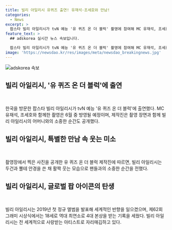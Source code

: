 ```yaml
---
title: 빌리 아일리시 유퀴즈 출연! 유재석·조세호와 만남!
categories:
  - News
excerpt: >
  팝스타 빌리 아일리시가 tvN 예능 '유 퀴즈 온 더 블럭' 촬영에 참여해 MC 유재석, 조세호와 즐거운 시간을 보냈습니다. 19일 촬영한 내용은 6월 중 방영될 예정이며, 공식 SNS를 통해 빌리 아일리시와 어머니의 즐거운 모습이 공개됐습니다. 빌리 아일리시는 2019년 첫 정규 앨범으로 세계적인 반향을 일으키며, 18세로 그래미 시상식에서 4개 본상을 수상하는 기록을 세웠습니다. 이번 유쾌한 촬영 소식은 팬들에게 큰 기대감을 주고 있습니다.
feature_text: >
  ## adskorea 실시간 뉴스 속보입니다.

  팝스타 빌리 아일리시가 tvN 예능 '유 퀴즈 온 더 블럭' 촬영에 참여해 MC 유재석, 조세호와 즐거운 시간을 보냈습니다. 19일 촬영한 내용은 6월 중 방영될 예정이며, 공식 SNS를 통해 빌리 아일리시와 어머니의 즐거운 모습이 공개됐습니다. 빌리 아일리시는 2019년 첫 정규 앨범으로 세계적인 반향을 일으키며, 18세로 그래미 시상식에서 4개 본상을 수상하는 기록을 세웠습니다. 이번 유쾌한 촬영 소식은 팬들에게 큰 기대감을 주고 있습니다.
image: 'https://newsdao.kr/res/images/meta/newsdao_breakingnews.jpg'
---
```


<p><img src="https://newsdao.kr/res/images/meta/newsdao_breakingnews.jpg" alt="adskorea 속보" /></p>

<h2 data-ke-size="size26">빌리 아일리시, '유 퀴즈 온 더 블럭'에 출연</h2>

<p data-ke-size="size16">&nbsp;</p>

<p>한국을 방문한 팝스타 빌리 아일리시가 tvN 예능 '유 퀴즈 온 더 블럭'에 출연했다. MC 유재석, 조세호와 함께한 촬영은 6월 중 방영될 예정이며, 제작진은 촬영 장면과 함께 빌리 아일리시의 어머니와의 소중한 순간도 공개했다.</p>

<h2 data-ke-size="size26">빌리 아일리시, 특별한 만남 속 웃는 미소</h2>

<p data-ke-size="size16">&nbsp;</p>

<p>촬영장에서 찍은 사진을 공개한 유 퀴즈 온 더 블럭 제작진에 따르면, 빌리 아일리시는 두건과 뿔테 안경을 쓴 채 활짝 웃는 모습으로 팬들과의 소중한 순간을 전했다. </p>

<h2 data-ke-size="size26">빌리 아일리시, 글로벌 팝 아이콘의 탄생</h2>

<p data-ke-size="size16">&nbsp;</p>

<p>빌리 아일리시는 2019년 첫 정규 앨범을 발표해 세계적인 반향을 일으켰으며, 제62회 그래미 시상식에서는 18세로 역대 최연소로 4대 본상을 받는 기록을 세웠다. 빌리 아일리시는 전 세계적으로 사랑받는 아티스트로 자리매김하고 있다.</p>

